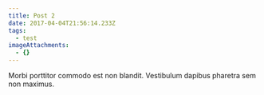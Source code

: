 ```yaml
---
title: Post 2
date: 2017-04-04T21:56:14.233Z
tags:
  - test
imageAttachments:
  - {}
---
```


Morbi porttitor commodo est non blandit. Vestibulum dapibus pharetra sem non maximus. 